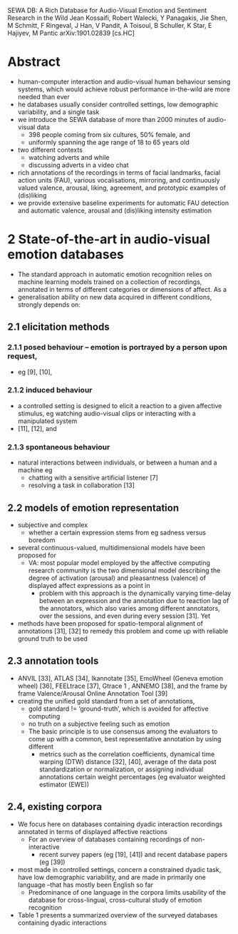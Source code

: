 SEWA DB:
  A Rich Database for Audio-Visual Emotion and Sentiment Research in the Wild
Jean Kossaifi, Robert Walecki, Y Panagakis, Jie Shen, M Schmitt, F Ringeval,
  J Han, V Pandit, A Toisoul, B Schuller, K Star, E Hajiyev, M Pantic
arXiv:1901.02839 [cs.HC]

# Abstract

* human-computer interaction and audio-visual human behaviour sensing systems,
  which would achieve robust performance in-the-wild are more needed than ever
* he databases usually consider
  controlled settings, low demographic variability, and a single task
* we introduce the SEWA database of more than 2000 minutes of audio-visual data
  * 398 people coming from six cultures, 50% female, and
  * uniformly spanning the age range of 18 to 65 years old
* two different contexts
  * watching adverts and while
  * discussing adverts in a video chat
* rich annotations of the recordings in terms of facial landmarks, facial
  action units (FAU), various vocalisations, mirroring, and continuously valued
  valence, arousal, liking, agreement, and prototypic examples of (dis)liking
* we provide extensive baseline experiments for automatic FAU detection and
  automatic valence, arousal and (dis)liking intensity estimation

# 2 State-of-the-art in audio-visual emotion databases

* The standard approach in automatic emotion recognition relies on
  machine learning models trained on a collection of recordings,
  annotated in terms of different categories or dimensions of affect. As a
* generalisation ability on new data acquired in different conditions, strongly
  depends on:

## 2.1 elicitation methods

### 2.1.1 posed behaviour – emotion is portrayed by a person upon request,

* eg [9], [10],

### 2.1.2 induced behaviour

* a controlled setting is designed to elicit a reaction to a given affective
  stimulus, eg watching audio-visual clips or interacting with a manipulated
  system
* [11], [12], and

### 2.1.3 spontaneous behaviour

* natural interactions between individuals, or between a human and a machine eg
  * chatting with a sensitive artificial listener [7]
  * resolving a task in collaboration [13]

## 2.2 models of emotion representation

* subjective and complex
  * whether a certain expression stems from eg sadness versus boredom
* several continuous-valued, multidimensional models have been proposed for
  * VA: most popular model employed by the affective computing research community
    is the two dimensional model describing the degree of activation (arousal)
    and pleasantness (valence) of displayed affect expressions as a point in
    * problem with this approach is the dynamically varying time-delay between
      an expression and the annotation due to reaction lag of the annotators,
      which also varies among different annotators, over the sessions, and even
      during every session [31]. Yet
* methods have been proposed for spatio-temporal alignment of annotations [31],
  [32] to remedy this problem and come up with reliable ground truth to be used

## 2.3 annotation tools

* ANVIL [33], ATLAS [34], Ikannotate [35], EmoWheel (Geneva emotion wheel)
  [36], FEELtrace [37], Gtrace 1 , ANNEMO [38], and the frame by frame
  Valence/Arousal Online Annotation Tool [39]
* creating the unified gold standard from a set of annotations,
  * gold standard != ‘ground-truth’, which is avoided for affective computing
  * no truth on a subjective feeling such as emotion
  * The basic principle is to use consensus among the evaluators to come up
    with a common, best representative annotation by using different
    * metrics such as the correlation coefficients, dynamical time warping
      (DTW) distance [32], [40], average of the data post standardization or
      normalization, or assigning individual annotations certain weight
      percentages (eg evaluator weighted estimator (EWE))

## 2.4, existing corpora

* We focus here on databases containing dyadic interaction recordings annotated
  in terms of displayed affective reactions
  * For an overview of databases containing recordings of non-interactive
    * recent survey papers (eg [19], [41]) and recent database papers (eg [39])
* most made in controlled settings, concern a constrained dyadic task, have low
  demographic variability, and are made in primarily one language –that has
  mostly been English so far
  * Predominance of one language in the corpora limits usability of the
    database for cross-lingual, cross-cultural study of emotion recognition
* Table 1 presents a summarized overview of the surveyed databases containing
  dyadic interactions
